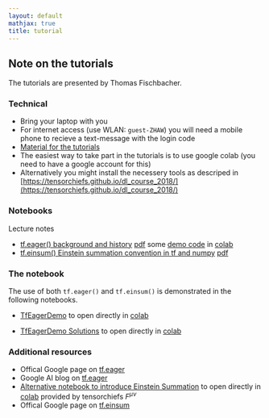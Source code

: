 ```yaml
---
layout: default
mathjax: true
title: tutorial
---
```


## Note on the tutorials
The tutorials are presented by Thomas Fischbacher.


### Technical 
* Bring your laptop with you
* For internet access (use WLAN: `guest-ZHAW`) you will need a mobile phone to recieve a text-message with the login code
* [Material for the tutorials](tutorial/)
* The easiest way to take part in the tutorials is to use google colab (you need to have a google account for this)
* Alternatively you might install the necessery tools as descriped in [https://tensorchiefs.github.io/dl_course_2018/](https://tensorchiefs.github.io/dl_course_2018/)

### Notebooks
Lecture notes

* [tf.eager() background and history](tf-eager-tutorial.md) [pdf](tf-eager-tutorial.pdf) some [demo code](Code_from_Eager_Script.ipynb) in [colab](https://colab.research.google.com/github/tensorchiefs/dlday2018/blob/master/tutorial/Code_from_Eager_Script.ipynb)
* [tf.einsum() Einstein summation convention in tf and numpy](einsum.md)  [pdf](einsum.pdf)

### The notebook
The use of both `tf.eager()` and `tf.einsum()` is demonstrated in the following notebooks.

* [TfEagerDemo](TfEagerDemo.ipynb) to open directly in [colab](https://colab.research.google.com/github/tensorchiefs/dlday2018/blob/master/tutorial/TfEagerDemo.ipynb)

* [TfEagerDemo Solutions](TfEagerDemoSolutions.ipynb) to open directly in [colab](https://colab.research.google.com/github/tensorchiefs/dlday2018/blob/master/tutorial/TfEagerDemoSolutions.ipynb)


### Additional resources
* Offical Google page on [tf.eager](https://www.tensorflow.org/guide/eager)
* Google AI blog on [tf.eager](https://ai.googleblog.com/2017/10/eager-execution-imperative-define-by.html)
* [Alternative notebook to introduce Einstein Summation](Einstein_Alternative_Version.ipynb) to open directly in [colab](https://colab.research.google.com/github/tensorchiefs/dlday2018/blob/master/tutorial/Einstein_Alternative_Version.ipynb) 
provided by tensorchiefs $F^{\mu \nu}$
* Offical Google page on [tf.einsum](https://www.tensorflow.org/api_docs/python/tf/einsum)

